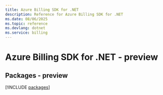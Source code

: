 ```yaml
---
title: Azure Billing SDK for .NET
description: Reference for Azure Billing SDK for .NET
ms.date: 08/06/2025
ms.topic: reference
ms.devlang: dotnet
ms.service: billing
---
```

# Azure Billing SDK for .NET - preview
## Packages - preview
[!INCLUDE [packages](billing-index.md)]